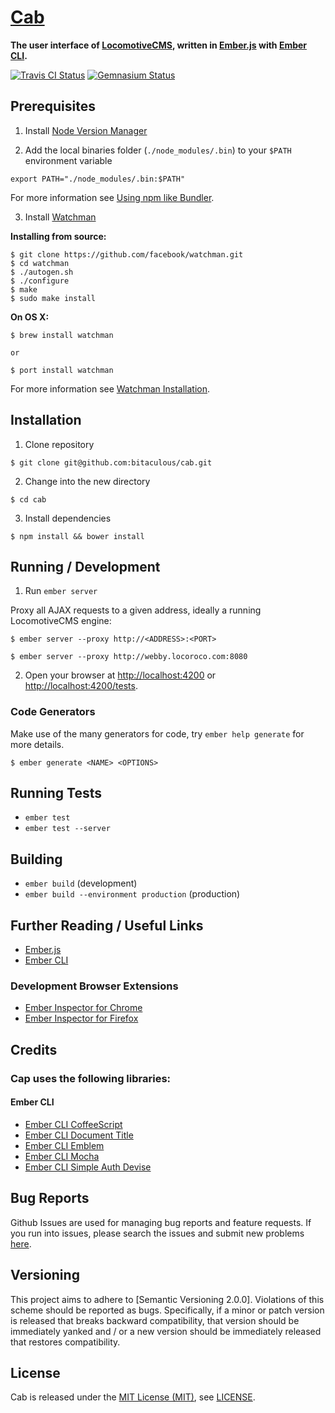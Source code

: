 [Cab]
=====

**The user interface of [LocomotiveCMS], written in [Ember.js] with [Ember CLI].**

[![Travis CI Status][Travis CI Status]][Travis CI]
[![Gemnasium Status][Gemnasium Status]][Gemnasium]

Prerequisites
-------------

1. Install [Node Version Manager]

2. Add the local binaries folder (`./node_modules/.bin`) to your `$PATH` environment variable

  ```
  export PATH="./node_modules/.bin:$PATH"
  ```

  For more information see [Using npm like Bundler].

3. Install [Watchman]

  **Installing from source:**

  ```
  $ git clone https://github.com/facebook/watchman.git
  $ cd watchman
  $ ./autogen.sh
  $ ./configure
  $ make
  $ sudo make install
  ```

  **On OS X:**

  ```
  $ brew install watchman

  or

  $ port install watchman
  ```

  For more information see [Watchman Installation].

Installation
------------

1. Clone repository

  ```
  $ git clone git@github.com:bitaculous/cab.git
  ```

2. Change into the new directory

  ```
  $ cd cab
  ```

3. Install dependencies

  ```
  $ npm install && bower install
  ```

Running / Development
---------------------

1. Run `ember server`

  Proxy all AJAX requests to a given address, ideally a running LocomotiveCMS engine:

  ```
  $ ember server --proxy http://<ADDRESS>:<PORT>

  $ ember server --proxy http://webby.locoroco.com:8080
  ```

2. Open your browser at [http://localhost:4200] or [http://localhost:4200/tests].

### Code Generators

Make use of the many generators for code, try `ember help generate` for more details.

```
$ ember generate <NAME> <OPTIONS>
```

Running Tests
-------------

* `ember test`
* `ember test --server`

Building
--------

* `ember build` (development)
* `ember build --environment production` (production)

Further Reading / Useful Links
------------------------------

* [Ember.js]
* [Ember CLI]

### Development Browser Extensions

* [Ember Inspector for Chrome]
* [Ember Inspector for Firefox]

Credits
-------

### Cap uses the following libraries:

#### Ember CLI

* [Ember CLI CoffeeScript]
* [Ember CLI Document Title]
* [Ember CLI Emblem]
* [Ember CLI Mocha]
* [Ember CLI Simple Auth Devise]

Bug Reports
-----------

Github Issues are used for managing bug reports and feature requests. If you run into issues, please search the issues
and submit new problems [here].

Versioning
----------

This project aims to adhere to [Semantic Versioning 2.0.0]. Violations of this scheme should be reported as bugs.
Specifically, if a minor or patch version is released that breaks backward compatibility, that version should be
immediately yanked and / or a new version should be immediately released that restores compatibility.

License
-------

Cab is released under the [MIT License (MIT)], see [LICENSE].

[Cab]: https://github.com/bitaculous/cab "The user interface of LocomotiveCMS, written in Ember.js with Ember CLI."
[Ember CLI]: http://www.ember-cli.com "A command line utility for creating ambitious web applications"
[Ember CLI CoffeeScript]: https://github.com/kimroen/ember-cli-coffeescript "CoffeeScript support for Ember CLI"
[Ember CLI Document Title]: https://github.com/kimroen/ember-cli-document-title "Sane Document Title"
[Ember CLI Emblem]: https://github.com/jkatsnelson/ember-cli-emblem "Emblem support for Ember CLI"
[Ember CLI Mocha]: https://github.com/switchfly/ember-cli-mocha "Mocha / Chai testing for your Ember CLI apps."
[Ember CLI Simple Auth Devise]: https://github.com/simplabs/ember-cli-simple-auth-devise "Ember CLI Simple Auth Devise"
[Ember Inspector for Chrome]: https://chrome.google.com/webstore/detail/ember-inspector/bmdblncegkenkacieihfhpjfppoconhi "Ember Inspector for Chrome"
[Ember Inspector for Firefox]: https://addons.mozilla.org/en-US/firefox/addon/ember-inspector "Ember Inspector for Firefox"
[Ember.js]: http://emberjs.com "A framework for creating ambitious web applications."
[Gemnasium]: https://gemnasium.com/bitaculous/cab "Cab at Gemnasium"
[Gemnasium Status]: https://img.shields.io/gemnasium/bitaculous/cab.svg?style=flat "Gemnasium Status"
[here]: https://github.com/bitaculous/cab/issues "Github Issues"
[http://localhost:4200]: http://localhost:4200
[http://localhost:4200/tests]: http://localhost:4200/tests
[LICENSE]: https://raw.githubusercontent.com/bitaculous/cab/master/LICENSE "License"
[LocomotiveCMS]: http://locomotivecms.com "An open source CMS for Rails"
[MIT License (MIT)]: http://opensource.org/licenses/MIT "The MIT License (MIT)"
[Node Version Manager]: https://github.com/creationix/nvm "Node Version Manager"
[Travis CI]: https://travis-ci.org/bitaculous/cab "Cab at Travis CI"
[Travis CI Status]: https://img.shields.io/travis/bitaculous/cab.svg?style=flat "Travis CI Status"
[Using npm like Bundler]: http://nebulab.it/blog/using-npm-like-bundler "Using npm like Bundler"
[Watchman]: https://facebook.github.io/watchman/ "A file watching service"
[Watchman Installation]: https://facebook.github.io/watchman/docs/install.html "Watchman Installation"